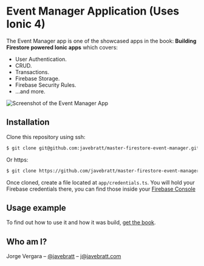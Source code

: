 # Event Manager Application (Uses Ionic 4)

The Event Manager app is one of the showcased apps in the book: **Building Firestore powered Ionic apps** which covers:

- User Authentication.
- CRUD.
- Transactions.
- Firebase Storage.
- Firebase Security Rules.
- ...and more.

![Screenshot of the Event Manager App](https://javebratt.com/wp-content/uploads/2017/12/banner.png)

## Installation

Clone this repository using ssh:

```sh
$ git clone git@github.com:javebratt/master-firestore-event-manager.git
```

Or https:

```sh
$ git clone https://github.com/javebratt/master-firestore-event-manager.git
```

Once cloned, create a file located at `app/credentials.ts`. You will hold your Firebase credentials there, you can find those inside your [Firebase Console](https://console.firebase.google.com)

## Usage example

To find out how to use it and how it was build,
[get the book](https://javebratt.com/ionic-firebase-book/).

## Who am I?

Jorge Vergara – [@javebratt](https://twitter.com/javebratt) – j@javebratt.com
